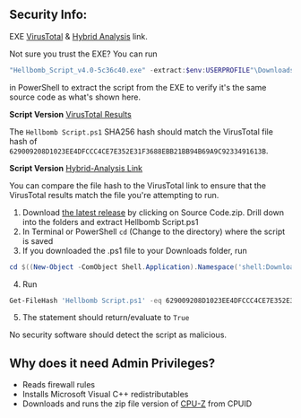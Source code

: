 ## Security Info:

EXE [VirusTotal](https://www.virustotal.com/gui/file/2AC6F504852697B69CDC500C945AE88A109AC93FB7FE5049A630C25D57C043B2) & [Hybrid Analysis](https://www.hybrid-analysis.com/sample/2AC6F504852697B69CDC500C945AE88A109AC93FB7FE5049A630C25D57C043B2) link.

Not sure you trust the EXE? You can run
```powershell
"Hellbomb_Script_v4.0-5c36c40.exe" -extract:$env:USERPROFILE"\Downloads\Hellbomb Script.ps1"
```
in PowerShell to extract the script from the EXE to verify it's the same source code as what's shown here.

**Script Version** [VirusTotal Results](https://www.virustotal.com/gui/file/629009208D1023EE4DFCCC4CE7E352E31F3688EBB21BB94B69A9C9233491613B)

The ``Hellbomb Script.ps1`` SHA256 hash should match the VirusTotal file hash of ``629009208D1023EE4DFCCC4CE7E352E31F3688EBB21BB94B69A9C9233491613B``.

**Script Version** [Hybrid-Analysis Link](https://www.hybrid-analysis.com/sample/629009208D1023EE4DFCCC4CE7E352E31F3688EBB21BB94B69A9C9233491613B)

You can compare the file hash to the VirusTotal link to ensure that the VirusTotal results match the file you're attempting to run.

1. Download [the latest release](https://github.com/helldivers2fixes/HellbombScript/releases/latest) by clicking on Source Code.zip. Drill down into the folders and extract Hellbomb Script.ps1
2. In Terminal or PowerShell ``cd`` (Change to the directory) where the script is saved
3. If you downloaded the .ps1 file to your Downloads folder, run
```powershell
cd $((New-Object -ComObject Shell.Application).Namespace('shell:Downloads').Self.Path)
```
4. Run
```powershell
Get-FileHash 'Hellbomb Script.ps1' -eq 629009208D1023EE4DFCCC4CE7E352E31F3688EBB21BB94B69A9C9233491613B
```
5. The statement should return/evaluate to ``True``

No security software should detect the script as malicious.

## Why does it need Admin Privileges?
- Reads firewall rules
- Installs Microsoft Visual C++ redistributables
- Downloads and runs the zip file version of [CPU-Z](https://www.cpuid.com/softwares/cpu-z.html) from CPUID
